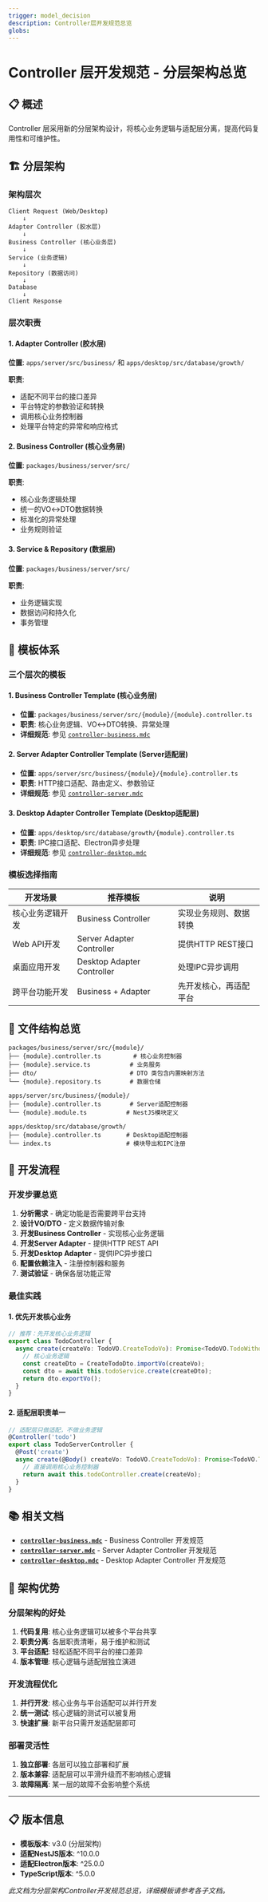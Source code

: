 ```yaml
---
trigger: model_decision
description: Controller层开发规范总览
globs:
---
```


# Controller 层开发规范 - 分层架构总览

## 📋 概述

Controller 层采用新的分层架构设计，将核心业务逻辑与适配层分离，提高代码复用性和可维护性。

## 🏗️ 分层架构

### 架构层次

```
Client Request (Web/Desktop)
    ↓
Adapter Controller (胶水层)
    ↓
Business Controller (核心业务层)
    ↓
Service (业务逻辑)
    ↓
Repository (数据访问)
    ↓
Database
    ↓
Client Response
```

### 层次职责

#### 1. Adapter Controller (胶水层)

**位置**: `apps/server/src/business/` 和 `apps/desktop/src/database/growth/`

**职责**:

- 适配不同平台的接口差异
- 平台特定的参数验证和转换
- 调用核心业务控制器
- 处理平台特定的异常和响应格式

#### 2. Business Controller (核心业务层)

**位置**: `packages/business/server/src/`

**职责**:

- 核心业务逻辑处理
- 统一的VO↔DTO数据转换
- 标准化的异常处理
- 业务规则验证

#### 3. Service & Repository (数据层)

**位置**: `packages/business/server/src/`

**职责**:

- 业务逻辑实现
- 数据访问和持久化
- 事务管理

## 🎯 模板体系

### 三个层次的模板

#### 1. Business Controller Template (核心业务层)

- **位置**: `packages/business/server/src/{module}/{module}.controller.ts`
- **职责**: 核心业务逻辑、VO↔DTO转换、异常处理
- **详细规范**: 参见 [`controller-business.mdc`](./controller-business.mdc)

#### 2. Server Adapter Controller Template (Server适配层)

- **位置**: `apps/server/src/business/{module}/{module}.controller.ts`
- **职责**: HTTP接口适配、路由定义、参数验证
- **详细规范**: 参见 [`controller-server.mdc`](./controller-server.mdc)

#### 3. Desktop Adapter Controller Template (Desktop适配层)

- **位置**: `apps/desktop/src/database/growth/{module}.controller.ts`
- **职责**: IPC接口适配、Electron异步处理
- **详细规范**: 参见 [`controller-desktop.mdc`](./controller-desktop.mdc)

### 模板选择指南

| 开发场景         | 推荐模板                   | 说明                   |
| ---------------- | -------------------------- | ---------------------- |
| 核心业务逻辑开发 | Business Controller        | 实现业务规则、数据转换 |
| Web API开发      | Server Adapter Controller  | 提供HTTP REST接口      |
| 桌面应用开发     | Desktop Adapter Controller | 处理IPC异步调用        |
| 跨平台功能开发   | Business + Adapter         | 先开发核心，再适配平台 |

## 📁 文件结构总览

```
packages/business/server/src/{module}/
├── {module}.controller.ts         # 核心业务控制器
├── {module}.service.ts           # 业务服务
├── dto/                          # DTO 类包含内置映射方法
└── {module}.repository.ts        # 数据仓储

apps/server/src/business/{module}/
├── {module}.controller.ts        # Server适配控制器
└── {module}.module.ts           # NestJS模块定义

apps/desktop/src/database/growth/
├── {module}.controller.ts       # Desktop适配控制器
└── index.ts                     # 模块导出和IPC注册
```

## 📝 开发流程

### 开发步骤总览

1. **分析需求** - 确定功能是否需要跨平台支持
2. **设计VO/DTO** - 定义数据传输对象
3. **开发Business Controller** - 实现核心业务逻辑
4. **开发Server Adapter** - 提供HTTP REST API
5. **开发Desktop Adapter** - 提供IPC异步接口
6. **配置依赖注入** - 注册控制器和服务
7. **测试验证** - 确保各层功能正常

### 最佳实践

#### 1. 优先开发核心业务

```typescript
// 推荐：先开发核心业务逻辑
export class TodoController {
  async create(createVo: TodoVO.CreateTodoVo): Promise<TodoVO.TodoWithoutRelationsVo> {
    // 核心业务逻辑
    const createDto = CreateTodoDto.importVo(createVo);
    const dto = await this.todoService.create(createDto);
    return dto.exportVo();
  }
}
```

#### 2. 适配层职责单一

```typescript
// 适配层只做适配，不做业务逻辑
@Controller('todo')
export class TodoServerController {
  @Post('create')
  async create(@Body() createVo: TodoVO.CreateTodoVo): Promise<TodoVO.TodoWithoutRelationsVo> {
    // 直接调用核心业务控制器
    return await this.todoController.create(createVo);
  }
}
```

## 📚 相关文档

- **[`controller-business.mdc`](./controller-business.mdc)** - Business Controller 开发规范
- **[`controller-server.mdc`](./controller-server.mdc)** - Server Adapter Controller 开发规范
- **[`controller-desktop.mdc`](./controller-desktop.mdc)** - Desktop Adapter Controller 开发规范

## 🔄 架构优势

### 分层架构的好处

1. **代码复用**: 核心业务逻辑可以被多个平台共享
2. **职责分离**: 各层职责清晰，易于维护和测试
3. **平台适配**: 轻松适配不同平台的接口差异
4. **版本管理**: 核心逻辑与适配层独立演进

### 开发流程优化

1. **并行开发**: 核心业务与平台适配可以并行开发
2. **统一测试**: 核心逻辑的测试可以被复用
3. **快速扩展**: 新平台只需开发适配层即可

### 部署灵活性

1. **独立部署**: 各层可以独立部署和扩展
2. **版本兼容**: 适配层可以平滑升级而不影响核心逻辑
3. **故障隔离**: 某一层的故障不会影响整个系统

---

## 📋 版本信息

- **模板版本**: v3.0 (分层架构)
- **适配NestJS版本**: ^10.0.0
- **适配Electron版本**: ^25.0.0
- **TypeScript版本**: ^5.0.0

_此文档为分层架构Controller开发规范总览，详细模板请参考各子文档。_
